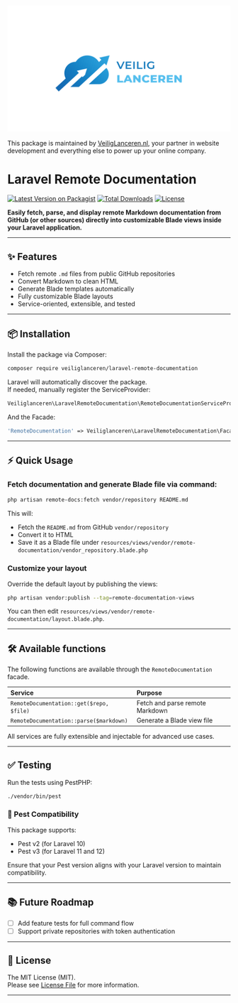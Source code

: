 ![Veilig Lanceren](/veilig-lanceren-logo.png)

This package is maintained by [VeiligLanceren.nl](https://veiliglanceren.nl), your partner in website development and everything else to power up your online company.

# Laravel Remote Documentation

[![Latest Version on Packagist](https://img.shields.io/packagist/v/veiliglanceren/laravel-remote-documentation.svg?style=flat-square)](https://packagist.org/packages/veiliglanceren/laravel-remote-documentation)
[![Total Downloads](https://img.shields.io/packagist/dt/veiliglanceren/laravel-remote-documentation.svg?style=flat-square)](https://packagist.org/packages/veiliglanceren/laravel-remote-documentation)
[![License](https://img.shields.io/packagist/l/veiliglanceren/laravel-remote-documentation.svg?style=flat-square)](LICENSE)

**Easily fetch, parse, and display remote Markdown documentation from GitHub (or other sources) directly into customizable Blade views inside your Laravel application.**

---

## ✨ Features

- Fetch remote `.md` files from public GitHub repositories
- Convert Markdown to clean HTML
- Generate Blade templates automatically
- Fully customizable Blade layouts
- Service-oriented, extensible, and tested

---

## 📦 Installation

Install the package via Composer:

```bash
composer require veiliglanceren/laravel-remote-documentation
```

Laravel will automatically discover the package.  
If needed, manually register the ServiceProvider:

```php
Veiliglanceren\LaravelRemoteDocumentation\RemoteDocumentationServiceProvider::class
```

And the Facade:

```php
'RemoteDocumentation' => Veiliglanceren\LaravelRemoteDocumentation\Facades\RemoteDocumentation::class,
```

---

## ⚡ Quick Usage

### Fetch documentation and generate Blade file via command:

```bash
php artisan remote-docs:fetch vendor/repository README.md
```

This will:
- Fetch the `README.md` from GitHub `vendor/repository`
- Convert it to HTML
- Save it as a Blade file under `resources/views/vendor/remote-documentation/vendor_repository.blade.php`

### Customize your layout

Override the default layout by publishing the views:

```bash
php artisan vendor:publish --tag=remote-documentation-views
```

You can then edit `resources/views/vendor/remote-documentation/layout.blade.php`.

---

## 🛠 Available functions

The following functions are available through the `RemoteDocumentation` facade.

| Service                                  | Purpose |
|:-----------------------------------------|:---|
| `RemoteDocumentation::get($repo, $file)` | Fetch and parse remote Markdown |
| `RemoteDocumentation::parse($markdown)`  | Generate a Blade view file |

All services are fully extensible and injectable for advanced use cases.

---

## ✅ Testing

Run the tests using PestPHP:

```bash
./vendor/bin/pest
```

### 🧪 Pest Compatibility

This package supports:

- Pest v2 (for Laravel 10)
- Pest v3 (for Laravel 11 and 12)

Ensure that your Pest version aligns with your Laravel version to maintain compatibility.

---

## 📚 Future Roadmap

- [ ] Add feature tests for full command flow
- [ ] Support private repositories with token authentication

---

## 📝 License

The MIT License (MIT).  
Please see [License File](LICENSE) for more information.

---
